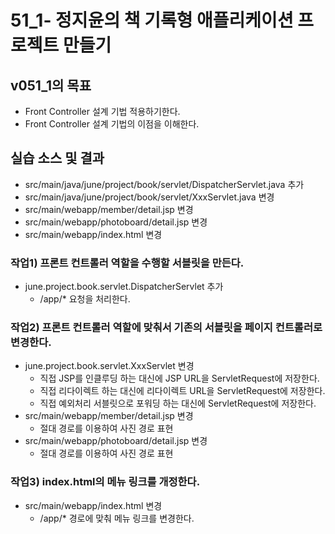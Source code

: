 # 51_1- 정지윤의 책 기록형 애플리케이션 프로젝트 만들기

## v051_1의 목표

- Front Controller 설계 기법 적용하기한다.
- Front Controller 설계 기법의 이점을 이해한다.

## 실습 소스 및 결과

- src/main/java/june/project/book/servlet/DispatcherServlet.java 추가
- src/main/java/june/project/book/servlet/XxxServlet.java 변경
- src/main/webapp/member/detail.jsp 변경
- src/main/webapp/photoboard/detail.jsp 변경
- src/main/webapp/index.html 변경

### 작업1) 프론트 컨트롤러 역할을 수행할 서블릿을 만든다.

- june.project.book.servlet.DispatcherServlet 추가
  - /app/* 요청을 처리한다.
  
### 작업2) 프론트 컨트롤러 역할에 맞춰서 기존의 서블릿을 페이지 컨트롤러로 변경한다.

- june.project.book.servlet.XxxServlet 변경
  - 직접 JSP를 인클루딩 하는 대신에 JSP URL을 ServletRequest에 저장한다.
  - 직접 리다이렉트 하는 대신에 리다이렉트 URL을 ServletRequest에 저장한다.
  - 직접 예외처리 서블릿으로 포워딩 하는 대신에 ServletRequest에 저장한다.
- src/main/webapp/member/detail.jsp 변경
  - 절대 경로를 이용하여 사진 경로 표현
- src/main/webapp/photoboard/detail.jsp 변경
  - 절대 경로를 이용하여 사진 경로 표현
  
### 작업3) index.html의 메뉴 링크를 개정한다.

- src/main/webapp/index.html 변경
  - /app/* 경로에 맞춰 메뉴 링크를 변경한다.